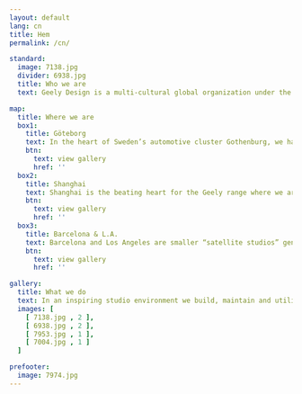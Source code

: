 ```yaml
---
layout: default
lang: cn
title: Hem
permalink: /cn/

standard:
  image: 7138.jpg
  divider: 6938.jpg
  title: Who we are
  text: Geely Design is a multi-cultural global organization under the leadership of Peter Horbury with four well-equipped studios in Shanghai, Gothenburg, Barcelona and Los Angeles with some 450 people in total. These design centers, with top class design teams and the latest tools in design development, are responsible for the creation of a unique design language for each of Geely's brands.

map:
  title: Where we are
  box1:
    title: Göteborg
    text: In the heart of Sweden’s automotive cluster Gothenburg, we have concentrated all our efforts in the creation of the new brand LYNK & CO and all of its coming products. LYNK & CO has made its mark by sophisticated design and an appreciation of the connected world we live in.  
    btn:
      text: view gallery
      href: ''
  box2:
    title: Shanghai
    text: Shanghai is the beating heart for the Geely range where we are tapping into China’s 5,000 years of the visual arts to give our products a unique flavor in their detailing. Our team has established a studio and built a coherent brand identity at the same time as launching multiple products.
    btn:
      text: view gallery
      href: ''
  box3:
    title: Barcelona & L.A.
    text: Barcelona and Los Angeles are smaller “satellite studios” generating ideas for both our brands in two of the world’s most creative locations. The Barcelona team has also been responsible for designing the next London taxi, the TX5, giving an automotive icon a fresh yet different look.
    btn:
      text: view gallery
      href: ''

gallery:
  title: What we do
  text: In an inspiring studio environment we build, maintain and utilize a top-class design team – based on synergetic collaboration. With best in class processes and tools we challenge preconceptions and deliver design of premium brand offer to the customers.
  images: [
    [ 7138.jpg , 2 ],
    [ 6938.jpg , 2 ],
    [ 7953.jpg , 1 ],
    [ 7004.jpg , 1 ]
  ]

prefooter:
  image: 7974.jpg
---
```

